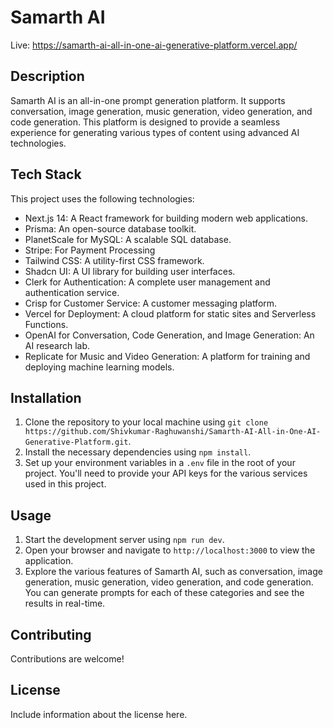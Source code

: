# Samarth AI
Live: https://samarth-ai-all-in-one-ai-generative-platform.vercel.app/
## Description

Samarth AI is an all-in-one prompt generation platform. It supports conversation, image generation, music generation, video generation, and code generation. This platform is designed to provide a seamless experience for generating various types of content using advanced AI technologies.

## Tech Stack

This project uses the following technologies:

- Next.js 14: A React framework for building modern web applications.
- Prisma: An open-source database toolkit.
- PlanetScale for MySQL: A scalable SQL database.
- Stripe: For Payment Processing
- Tailwind CSS: A utility-first CSS framework.
- Shadcn UI: A UI library for building user interfaces.
- Clerk for Authentication: A complete user management and authentication service.
- Crisp for Customer Service: A customer messaging platform.
- Vercel for Deployment: A cloud platform for static sites and Serverless Functions.
- OpenAI for Conversation, Code Generation, and Image Generation: An AI research lab.
- Replicate for Music and Video Generation: A platform for training and deploying machine learning models.

## Installation

1. Clone the repository to your local machine using `git clone https://github.com/Shivkumar-Raghuwanshi/Samarth-AI-All-in-One-AI-Generative-Platform.git`.
2. Install the necessary dependencies using `npm install`.
3. Set up your environment variables in a `.env` file in the root of your project. You'll need to provide your API keys for the various services used in this project.

## Usage

1. Start the development server using `npm run dev`.
2. Open your browser and navigate to `http://localhost:3000` to view the application.
3. Explore the various features of Samarth AI, such as conversation, image generation, music generation, video generation, and code generation. You can generate prompts for each of these categories and see the results in real-time.

## Contributing

Contributions are welcome!

## License

Include information about the license here.
